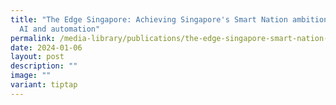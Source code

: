 ```yaml
---
title: "The Edge Singapore: Achieving Singapore's Smart Nation ambition through
  AI and automation"
permalink: /media-library/publications/the-edge-singapore-smart-nation-ai/
date: 2024-01-06
layout: post
description: ""
image: ""
variant: tiptap
---
```

